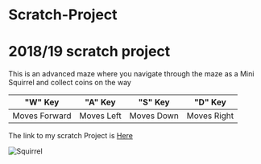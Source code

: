 # Scratch-Project
# 2018/19 scratch project
This is an advanced maze where you navigate through the maze as a Mini Squirrel and collect coins on the way

"W" Key|"A" Key|"S" Key|"D" Key|
-------|--------|------|-------|
Moves Forward|Moves Left|Moves Down|Moves Right|

The link to my scratch Project is
[Here](https://scratch.mit.edu/projects/272366858/editor/)

![Squirrel](https://thumbs-prod.si-cdn.com/hCZxiSD9bX8sZeyv5GMaBANZeuM=/800x600/filters:no_upscale()/https://public-media.si-cdn.com/filer/52/f9/52f93262-c29b-4a4f-b031-0c7ad145ed5f/42-33051942.jpg)
